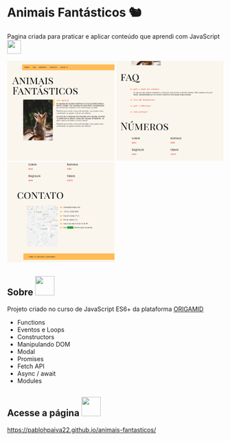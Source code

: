 # Animais Fantásticos 🐿
Pagina criada para praticar e aplicar conteúdo que aprendi com JavaScript <img src="https://user-images.githubusercontent.com/89819079/157577203-b462c0b7-5283-4945-a96c-6d9c32ee6713.png" width="32" height="32"></img>


<img src="img/readme/foto1.png" width="250"/> <img src="img/readme/foto2.png" width="250"/> <img src="img/readme/foto3.png" width="250"/>

## Sobre  <img src="https://user-images.githubusercontent.com/89819079/157577783-18b942f4-3634-4e92-ae6b-cc77098060a5.png" width="45" height="45"></img>


Projeto criado no curso de JavaScript ES6+ da plataforma [ORIGAMID](https://www.origamid.com/)
* Functions
* Eventos e Loops
* Constructors
* Manipulando DOM
* Modal
* Promises
* Fetch API
* Async / await
* Modules

## Acesse a página <img src="https://user-images.githubusercontent.com/89819079/157578252-18cc2563-4f3b-44cb-adaf-63571d3c72d3.png" width="45" height="45"></img> 

https://pablohpaiva22.github.io/animais-fantasticos/
